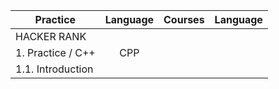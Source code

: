 |    Practice    |  Language    |    Courses   |   Language   |
| ---------------|:------------:|-------------:|-------------:|
| HACKER RANK    |              |              |              |                       
| 1. Practice / C++ | CPP | | |
| 1.1. Introduction | | | |
